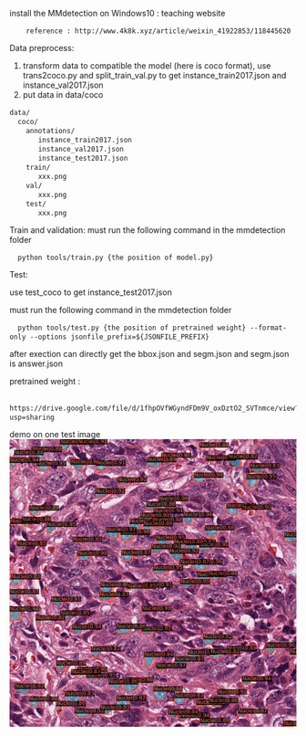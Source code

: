 install the MMdetection on Windows10 : teaching website
        
        reference : http://www.4k8k.xyz/article/weixin_41922853/118445620

Data preprocess:
  1. transform data to compatible the model (here is coco format), use trans2coco.py and split_train_val.py to get instance_train2017.json and instance_val2017.json
  2. put data in data/coco
  
    data/  
      coco/  
        annotations/  
           instance_train2017.json  
           instance_val2017.json
           instance_test2017.json
        train/  
           xxx.png  
        val/
           xxx.png
        test/  
           xxx.png  
          


Train and validation:
must run the following command in the mmdetection folder 

      python tools/train.py {the position of model.py}


Test:

use test_coco to get instance_test2017.json

must run the following command in the mmdetection folder

      python tools/test.py {the position of pretrained weight} --format-only --options jsonfile_prefix=${JSONFILE_PREFIX}

after exection can directly get the bbox.json and segm.json and segm.json is answer.json



pretrained weight : 

        https://drive.google.com/file/d/1fhpOVfWGyndFDm9V_oxDztO2_SVTnmce/view?usp=sharing 



demo on one test image
![image](demo.png)
